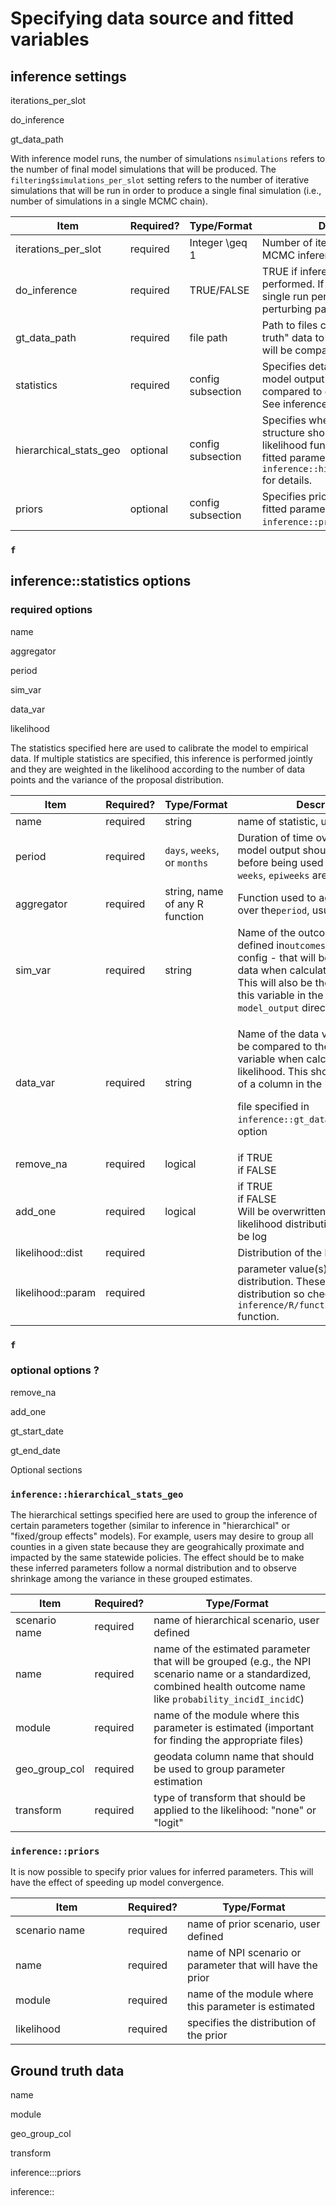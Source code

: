 # Specifying data source and fitted variables

## inference settings

iterations\_per\_slot

do\_inference

gt\_data\_path

With inference model runs, the number of simulations `nsimulations` refers to the number of final model simulations that will be produced. The `filtering$simulations_per_slot` setting refers to the number of iterative simulations that will be run in order to produce a single final simulation (i.e., number of simulations in a single MCMC chain).

<table><thead><tr><th width="169">Item</th><th width="98.33333333333331">Required?</th><th width="165">Type/Format</th><th>Description</th></tr></thead><tbody><tr><td>iterations_per_slot</td><td>required</td><td>Integer <span class="math">\geq</span> 1</td><td>Number of iterations in a single MCMC inference chain</td></tr><tr><td>do_inference</td><td>required</td><td>TRUE/FALSE</td><td>TRUE if inference should be performed. If FALSE,  just runs a single run per slot, without perturbing parameters</td></tr><tr><td>gt_data_path</td><td>required</td><td>file path</td><td>Path to files containing "ground truth" data to which model output will be compared</td></tr><tr><td>statistics</td><td>required</td><td>config subsection</td><td>Specifies details of how each model output variable will be compared to data during fitting. See inference::statistics section. </td></tr><tr><td>hierarchical_stats_geo</td><td>optional</td><td>config subsection</td><td>Specifies whether a hierarchical structure should be applied the likelihood function for any of the fitted parameters. See <code>inference::hierarchical_stats_geo</code> for details.</td></tr><tr><td>priors</td><td>optional</td><td>config subsection</td><td>Specifies prior distributions on fitted parameters. See <code>inference::priors</code> for details</td></tr></tbody></table>

### `f`

## inference::statistics options

### required options

name

aggregator

period

sim\_var

data\_var

likelihood

The statistics specified here are used to calibrate the model to empirical data. If multiple statistics are specified, this inference is performed jointly and they are weighted in the likelihood according to the number of data points and the variance of the proposal distribution.

<table><thead><tr><th width="160.33333333333331">Item</th><th width="108">Required?</th><th width="154">Type/Format</th><th>Description</th></tr></thead><tbody><tr><td>name</td><td>required</td><td>string</td><td>name of statistic, user defined</td></tr><tr><td>period</td><td>required</td><td><code>days</code>, <code>weeks</code>, or <code>months</code></td><td>Duration of time over which data and model output should be aggregated before being used in the likelihood. If <code>weeks</code>, <code>epiweeks</code> are used</td></tr><tr><td>aggregator</td><td>required</td><td>string, name of any R function</td><td>Function used to aggregate data over the<code>period</code>, usually <code>sum</code> or <code>mean</code></td></tr><tr><td>sim_var</td><td>required</td><td>string</td><td>Name of the outcome variable -  as defined in<code>outcomes</code> section of the config - that will be compared to data when calculating the likelihood. This will also be the column name of this variable in the <code>hosp</code> files in the <code>model_output</code> directory</td></tr><tr><td>data_var</td><td>required</td><td>string</td><td><p>Name of the data variable that will be compared to the model output variable when calculating the likelihood. This should be the name of a column in the </p><p>file specified in <code>inference::gt_data_path</code> config option </p></td></tr><tr><td>remove_na</td><td>required</td><td>logical</td><td>if TRUE<br>if FALSE</td></tr><tr><td>add_one</td><td>required</td><td>logical</td><td>if TRUE<br>if FALSE<br>Will be overwritten to TRUE if the likelihood distribution is chosen to be log</td></tr><tr><td>likelihood::dist</td><td>required</td><td></td><td>Distribution of the likelihood</td></tr><tr><td>likelihood::param</td><td>required</td><td></td><td>parameter value(s) for the likelihood distribution. These differ by distribution so check the code in <code>inference/R/functions.R/logLikStat</code> function.</td></tr></tbody></table>

### `f`

### optional options ?

remove\_na

add\_one

gt\_start\_date

gt\_end\_date

Optional sections

### `inference::hierarchical_stats_geo`

The hierarchical settings specified here are used to group the inference of certain parameters together (similar to inference in "hierarchical" or "fixed/group effects" models). For example, users may desire to group all counties in a given state because they are geograhically proximate and impacted by the same statewide policies. The effect should be to make these inferred parameters follow a normal distribution and to observe shrinkage among the variance in these grouped estimates.

| Item            | Required? | Type/Format                                                                                                                                                         |
| --------------- | --------- | ------------------------------------------------------------------------------------------------------------------------------------------------------------------- |
| scenario name   | required  | name of hierarchical scenario, user defined                                                                                                                         |
| name            | required  | name of the estimated parameter that will be grouped (e.g., the NPI scenario name or a standardized, combined health outcome name like `probability_incidI_incidC`) |
| module          | required  | name of the module where this parameter is estimated (important for finding the appropriate files)                                                                  |
| geo\_group\_col | required  | geodata column name that should be used to group parameter estimation                                                                                               |
| transform       | required  | type of transform that should be applied to the likelihood: "none" or "logit"                                                                                       |

### `inference::priors`

It is now possible to specify prior values for inferred parameters. This will have the effect of speeding up model convergence.

<table><thead><tr><th width="164">Item</th><th width="40">Required?</th><th>Type/Format</th></tr></thead><tbody><tr><td>scenario name</td><td>required</td><td>name of prior scenario, user defined</td></tr><tr><td>name</td><td>required</td><td>name of NPI scenario or parameter that will have the prior</td></tr><tr><td>module</td><td>required</td><td>name of the module where this parameter is estimated</td></tr><tr><td>likelihood</td><td>required</td><td>specifies the distribution of the prior</td></tr></tbody></table>

## Ground truth data

name

module

geo\_group\_col

transform

inference:::priors



inference::



